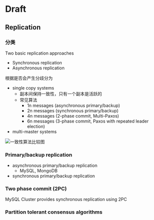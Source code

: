 # Draft
## Replication


### 分类
Two basic replication approaches
* Synchronous replication
* Asynchronous replication

根据是否会产生分歧分为
* single copy systems  
  * 副本间保持一致性，只有一个副本是活跃的
  * 常见算法
    * 1n messages (asynchronous primary/backup)
    * 2n messages (synchronous primary/backup)
    * 4n messages (2-phase commit, Multi-Paxos)
    * 6n messages (3-phase commit, Paxos with repeated leader election) 
* multi-master systems

![一致性算法比较图](http://book.mixu.net/distsys/images/google-transact09.png)

### Primary/backup replication

* asynchronous primary/backup replication 
  * MySQL, MongoDB
* synchronous primary/backup replication

### Two phase commit (2PC)
MySQL Cluster provides synchronous replication using 2PC

### Partition tolerant consensus algorithms

